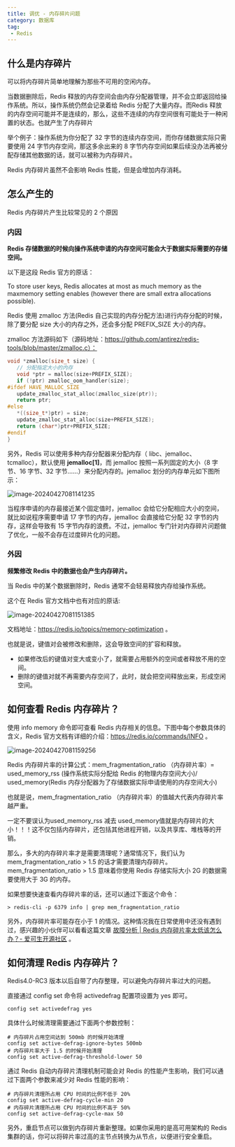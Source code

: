 ```yaml
---
title: 调优 - 内存碎片问题
category: 数据库
tag:
 - Redis
---
```




## 什么是内存碎片

可以将内存碎片简单地理解为那些不可用的空闲内存。

当数据删除后，Redis 释放的内存空间会由内存分配器管理，并不会立即返回给操作系统。所以，操作系统仍然会记录着给 Redis 分配了大量内存。而Redis 释放的内存空间可能并不是连续的，那么，这些不连续的内存空间很有可能处于一种闲置的状态。也就产生了内存碎片

举个例子：操作系统为你分配了 32 字节的连续内存空间，而你存储数据实际只需要使用 24 字节内存空间，那这多余出来的 8 字节内存空间如果后续没办法再被分配存储其他数据的话，就可以被称为内存碎片。

Redis 内存碎片虽然不会影响 Redis 性能，但是会增加内存消耗。



## 怎么产生的

Redis 内存碎片产生比较常见的 2 个原因

### 内因

**Redis 存储数据的时候向操作系统申请的内存空间可能会大于数据实际需要的存储空间。**

以下是这段 Redis 官方的原话：

To store user keys, Redis allocates at most as much memory as the maxmemory setting enables (however there are small extra allocations possible).

Redis 使用 zmalloc 方法(Redis 自己实现的内存分配方法)进行内存分配的时候，除了要分配 size 大小的内存之外，还会多分配 PREFIX_SIZE 大小的内存。

zmalloc 方法源码如下（源码地址：https://github.com/antirez/redis-tools/blob/master/zmalloc.c）：

```c++
void *zmalloc(size_t size) {
   // 分配指定大小的内存
   void *ptr = malloc(size+PREFIX_SIZE);
   if (!ptr) zmalloc_oom_handler(size);
#ifdef HAVE_MALLOC_SIZE
   update_zmalloc_stat_alloc(zmalloc_size(ptr));
   return ptr;
#else
   *((size_t*)ptr) = size;
   update_zmalloc_stat_alloc(size+PREFIX_SIZE);
   return (char*)ptr+PREFIX_SIZE;
#endif
}
```



另外，Redis 可以使用多种内存分配器来分配内存（ libc、jemalloc、tcmalloc），默认使用 **jemalloc[1]**，而 jemalloc 按照一系列固定的大小（8 字节、16 字节、32 字节……）来分配内存的。jemalloc 划分的内存单元如下图所示：

![image-20240427081141235](https://seven97-blog.oss-cn-hangzhou.aliyuncs.com/imgs/202404270811288.png)

当程序申请的内存最接近某个固定值时，jemalloc 会给它分配相应大小的空间，就比如说程序需要申请 17 字节的内存，jemalloc 会直接给它分配 32 字节的内存，这样会导致有 15 字节内存的浪费。不过，jemalloc 专门针对内存碎片问题做了优化，一般不会存在过度碎片化的问题。



### 外因

**频繁修改 Redis 中的数据也会产生内存碎片。**



当 Redis 中的某个数据删除时，Redis 通常不会轻易释放内存给操作系统。

这个在 Redis 官方文档中也有对应的原话:

![image-20240427081151385](https://seven97-blog.oss-cn-hangzhou.aliyuncs.com/imgs/202404270811464.png)

文档地址：https://redis.io/topics/memory-optimization 。



也就是说，键值对会被修改和删除，这会导致空间的扩容和释放。

- 如果修改后的键值对变大或变小了，就需要占用额外的空间或者释放不用的空间。
- 删除的键值对就不再需要内存空间了，此时，就会把空间释放出来，形成空闲空间。



## 如何查看 Redis 内存碎片？

使用 info memory 命令即可查看 Redis 内存相关的信息。下图中每个参数具体的含义，Redis 官方文档有详细的介绍：https://redis.io/commands/INFO 。

![image-20240427081159256](https://seven97-blog.oss-cn-hangzhou.aliyuncs.com/imgs/202404270811308.png)

Redis 内存碎片率的计算公式：mem_fragmentation_ratio （内存碎片率）= used_memory_rss (操作系统实际分配给 Redis 的物理内存空间大小)/ used_memory(Redis 内存分配器为了存储数据实际申请使用的内存空间大小)

也就是说，mem_fragmentation_ratio （内存碎片率）的值越大代表内存碎片率越严重。

一定不要误认为used_memory_rss 减去 used_memory值就是内存碎片的大小！！！这不仅包括内存碎片，还包括其他进程开销，以及共享库、堆栈等的开销。

 

那么，多大的内存碎片率才是需要清理呢？通常情况下，我们认为 mem_fragmentation_ratio > 1.5 的话才需要清理内存碎片。mem_fragmentation_ratio > 1.5 意味着你使用 Redis 存储实际大小 2G 的数据需要使用大于 3G 的内存。

 

如果想要快速查看内存碎片率的话，还可以通过下面这个命令：

```shell
> redis-cli -p 6379 info | grep mem_fragmentation_ratio
```



另外，内存碎片率可能存在小于 1 的情况。这种情况我在日常使用中还没有遇到过，感兴趣的小伙伴可以看看这篇文章 [故障分析 | Redis 内存碎片率太低该怎么办？- 爱可生开源社区](https://mp.weixin.qq.com/s?__biz=MzU2NzgwMTg0MA==&mid=2247492545&idx=1&sn=134d8099469077b03f96b682979409a2&scene=21#wechat_redirect) 。



## 如何清理 Redis 内存碎片？

Redis4.0-RC3 版本以后自带了内存整理，可以避免内存碎片率过大的问题。

直接通过 config set 命令将 activedefrag 配置项设置为 yes 即可。

```shell
config set activedefrag yes
```



具体什么时候清理需要通过下面两个参数控制：

```shell
# 内存碎片占用空间达到 500mb 的时候开始清理
config set active-defrag-ignore-bytes 500mb
# 内存碎片率大于 1.5 的时候开始清理
config set active-defrag-threshold-lower 50
```



通过 Redis 自动内存碎片清理机制可能会对 Redis 的性能产生影响，我们可以通过下面两个参数来减少对 Redis 性能的影响：

```shell
# 内存碎片清理所占用 CPU 时间的比例不低于 20%
config set active-defrag-cycle-min 20
# 内存碎片清理所占用 CPU 时间的比例不高于 50%
config set active-defrag-cycle-max 50
```



另外，重启节点可以做到内存碎片重新整理。如果你采用的是高可用架构的 Redis 集群的话，你可以将碎片率过高的主节点转换为从节点，以便进行安全重启。

 

 

 <!-- @include: @article-footer.snippet.md -->     

 

 

 



